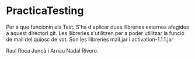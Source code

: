 # PracticaTesting

Per a que funcionin els Test. S'ha d'aplicar dues llibreries externes afegides a aquest directori git. 
Les llibreries s'utilitzen per a poder utilitzar la funció de mail del quiosc de vot.
Son les llibreries mail.jar i activation-1.1.1.jar

Raul Roca Juncà i Arnau Nadal Rivero.
